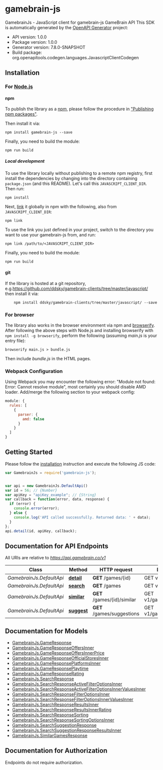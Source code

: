 # gamebrain-js

GamebrainJs - JavaScript client for gamebrain-js
GameBrain API
This SDK is automatically generated by the [OpenAPI Generator](https://openapi-generator.tech) project:

- API version: 1.0.0
- Package version: 1.0.0
- Generator version: 7.8.0-SNAPSHOT
- Build package: org.openapitools.codegen.languages.JavascriptClientCodegen

## Installation

### For [Node.js](https://nodejs.org/)

#### npm

To publish the library as a [npm](https://www.npmjs.com/), please follow the procedure in ["Publishing npm packages"](https://docs.npmjs.com/getting-started/publishing-npm-packages).

Then install it via:

```shell
npm install gamebrain-js --save
```

Finally, you need to build the module:

```shell
npm run build
```

##### Local development

To use the library locally without publishing to a remote npm registry, first install the dependencies by changing into the directory containing `package.json` (and this README). Let's call this `JAVASCRIPT_CLIENT_DIR`. Then run:

```shell
npm install
```

Next, [link](https://docs.npmjs.com/cli/link) it globally in npm with the following, also from `JAVASCRIPT_CLIENT_DIR`:

```shell
npm link
```

To use the link you just defined in your project, switch to the directory you want to use your gamebrain-js from, and run:

```shell
npm link /path/to/<JAVASCRIPT_CLIENT_DIR>
```

Finally, you need to build the module:

```shell
npm run build
```

#### git

If the library is hosted at a git repository, e.g.https://github.com/ddsky/gamebrain-clients/tree/master/javascript/
then install it via:

```shell
    npm install ddsky/gamebrain-clients/tree/master/javascript/ --save
```

### For browser

The library also works in the browser environment via npm and [browserify](http://browserify.org/). After following
the above steps with Node.js and installing browserify with `npm install -g browserify`,
perform the following (assuming *main.js* is your entry file):

```shell
browserify main.js > bundle.js
```

Then include *bundle.js* in the HTML pages.

### Webpack Configuration

Using Webpack you may encounter the following error: "Module not found: Error:
Cannot resolve module", most certainly you should disable AMD loader. Add/merge
the following section to your webpack config:

```javascript
module: {
  rules: [
    {
      parser: {
        amd: false
      }
    }
  ]
}
```

## Getting Started

Please follow the [installation](#installation) instruction and execute the following JS code:

```javascript
var GamebrainJs = require('gamebrain-js');


var api = new GamebrainJs.DefaultApi()
var id = 56; // {Number} 
var apiKey = "apiKey_example"; // {String} 
var callback = function(error, data, response) {
  if (error) {
    console.error(error);
  } else {
    console.log('API called successfully. Returned data: ' + data);
  }
};
api.detail(id, apiKey, callback);

```

## Documentation for API Endpoints

All URIs are relative to *https://api.gamebrain.co/v1*

Class | Method | HTTP request | Description
------------ | ------------- | ------------- | -------------
*GamebrainJs.DefaultApi* | [**detail**](docs/DefaultApi.md#detail) | **GET** /games/{id} | GET v1/games/{id}
*GamebrainJs.DefaultApi* | [**search**](docs/DefaultApi.md#search) | **GET** /games | GET v1/games
*GamebrainJs.DefaultApi* | [**similar**](docs/DefaultApi.md#similar) | **GET** /games/{id}/similar | GET v1/games/{id}/similar
*GamebrainJs.DefaultApi* | [**suggest**](docs/DefaultApi.md#suggest) | **GET** /games/suggestions | GET v1/games/suggestions


## Documentation for Models

 - [GamebrainJs.GameResponse](docs/GameResponse.md)
 - [GamebrainJs.GameResponseOffersInner](docs/GameResponseOffersInner.md)
 - [GamebrainJs.GameResponseOffersInnerPrice](docs/GameResponseOffersInnerPrice.md)
 - [GamebrainJs.GameResponseOfficialStoresInner](docs/GameResponseOfficialStoresInner.md)
 - [GamebrainJs.GameResponsePlatformsInner](docs/GameResponsePlatformsInner.md)
 - [GamebrainJs.GameResponsePlaytime](docs/GameResponsePlaytime.md)
 - [GamebrainJs.GameResponseRating](docs/GameResponseRating.md)
 - [GamebrainJs.SearchResponse](docs/SearchResponse.md)
 - [GamebrainJs.SearchResponseActiveFilterOptionsInner](docs/SearchResponseActiveFilterOptionsInner.md)
 - [GamebrainJs.SearchResponseActiveFilterOptionsInnerValuesInner](docs/SearchResponseActiveFilterOptionsInnerValuesInner.md)
 - [GamebrainJs.SearchResponseFilterOptionsInner](docs/SearchResponseFilterOptionsInner.md)
 - [GamebrainJs.SearchResponseFilterOptionsInnerValuesInner](docs/SearchResponseFilterOptionsInnerValuesInner.md)
 - [GamebrainJs.SearchResponseResultsInner](docs/SearchResponseResultsInner.md)
 - [GamebrainJs.SearchResponseResultsInnerRating](docs/SearchResponseResultsInnerRating.md)
 - [GamebrainJs.SearchResponseSorting](docs/SearchResponseSorting.md)
 - [GamebrainJs.SearchResponseSortingOptionsInner](docs/SearchResponseSortingOptionsInner.md)
 - [GamebrainJs.SearchSuggestionResponse](docs/SearchSuggestionResponse.md)
 - [GamebrainJs.SearchSuggestionResponseResultsInner](docs/SearchSuggestionResponseResultsInner.md)
 - [GamebrainJs.SimilarGamesResponse](docs/SimilarGamesResponse.md)


## Documentation for Authorization

Endpoints do not require authorization.

